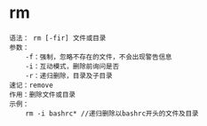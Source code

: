 # rm
    语法： rm [-fir] 文件或目录
    参数：
        -f：强制，忽略不存在的文件，不会出现警告信息
        -i：互动模式，删除前询问是否
        -r：递归删除，目录及子目录
    速记：remove
    作用：删除文件或目录
    示例：
        rm -i bashrc* //递归删除以bashrc开头的文件及目录
